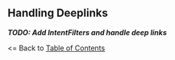 ## Handling Deeplinks

__*TODO: Add IntentFilters and handle deep links*__


<= Back to [Table of Contents](README.md)